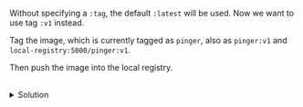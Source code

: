 
Without specifying a `:tag`, the default `:latest` will be used. Now we want to use tag `:v1` instead.

Tag the image, which is currently tagged as `pinger`, also as `pinger:v1` and `local-registry:5000/pinger:v1`.

Then push the image into the local registry.

<br>
<details><summary>Solution</summary>
<br>

```plain
docker tag pinger pinger:v1

docker tag pinger local-registry:5000/pinger:v1

docker image ls

docker push local-registry:5000/pinger:v1
```{{exec}}

</details>
